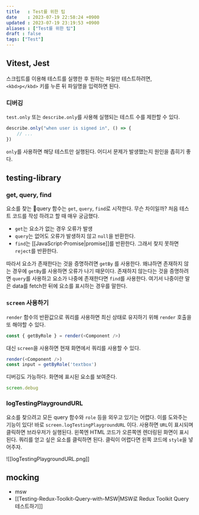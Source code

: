 ```yaml
---
title   : Test를 위한 팁 
date    : 2023-07-19 22:58:24 +0900
updated : 2023-07-19 23:19:53 +0900
aliases : ["Test를 위한 팁"]
draft : false
tags: ["Test"]
---
```


## Vitest, Jest

스크립트를 이용해 테스트를 실행한 후 원하는 파일만 테스트하려면,  
`<kbd>p</kbd>` 키를 누른 뒤 파일명을 입력하면 된다.


### 디버깅

`test.only` 또는 `describe.only`를 사용해 실행되는 테스트 수를 제한할 수 있다.  
```js
describe.only("when user is signed in", () => {
	// ...
})
```

`only`를 사용하면 해당 테스트만 실행된다. 어디서 문제가 발생했는지 원인을 좁히기 좋다.


## testing-library

### get, query, find

요소를 찾는 query 함수는  `get`, `query`, `find`로 시작한다. 무슨 차이일까? 처음 테스트 코드를 작성 하려고 할 때 매우 궁금했다. 

- `get`는 요소가 없는 경우 오류가 발생
- `query`는 없어도 오류가 발생하지 않고 `null`을 반환한다.
- `find`는 [[JavaScript-Promise|promise]]를 반환한다. 그래서 찾지 못하면 `reject`를 반환한다.

따라서 요소가 존재한다는 것을 증명하려면 `getBy` 를 사용한다. 왜냐하면 존재하지 않는 경우에 `getBy`를 사용하면 오류가 나기 때문이다. 존재하지 않는다는 것을 증명하려면 `query`를 사용하고 요소가 나중에 존재한다면 `find`를 사용한다. 여기서 나중이란 말은 data를 fetch한 뒤에 요소를 표시하는 경우를 말한다.


### `screen` 사용하기

`render` 함수의 반환값으로 쿼리를 사용하면 최신 상태로 유지하기 위해 `render` 호출을 또 해야할 수 있다.  
```js
const { getByRole } = render(<Component />)
```

대신 `screen`을 사용하면 현재 화면에서 쿼리를 사용할 수 있다.
```js
render(<Component />)
const input = getByRole('textbox')
```

디버깅도 가능하다. 화면에 표시된 요소를 보여준다.
```js
screen.debug
```

### logTestingPlaygroundURL
요소를 찾으려고 모든 query 함수와 `role` 등을 외우고 있기는 어렵다. 이를 도와주는 기능이 있다!
바로 `screen.logTestingPlaygroundURL` 이다. 사용하면 `URL`이 표시되며 클릭하면 브라우저가 실행된다. 왼쪽엔 HTML 코드가 오른쪽엔 렌더링된 화면이 표시된다. 쿼리를 얻고 싶은 요소를 클릭하면 된다. 클릭이 어렵다면 왼쪽 코드에 `style`을 넣어주자.

![[logTestingPlaygroundURL.png]]


## mocking

- msw
- [[Testing-Redux-Toolkit-Query-with-MSW|MSW로 Redux Toolkit Query 테스트하기]]
